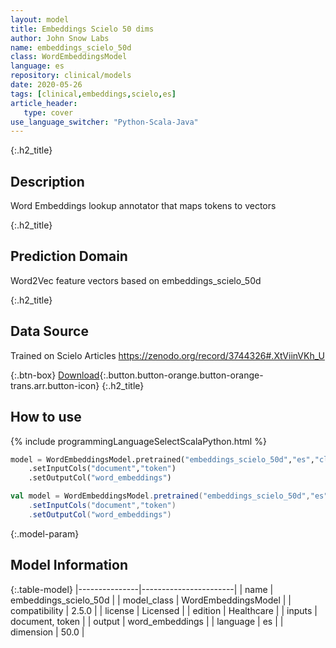 ```yaml
---
layout: model
title: Embeddings Scielo 50 dims
author: John Snow Labs
name: embeddings_scielo_50d
class: WordEmbeddingsModel
language: es
repository: clinical/models
date: 2020-05-26
tags: [clinical,embeddings,scielo,es]
article_header:
   type: cover
use_language_switcher: "Python-Scala-Java"
---
```


{:.h2_title}
## Description
Word Embeddings lookup annotator that maps tokens to vectors


{:.h2_title}
## Prediction Domain
Word2Vec feature vectors based on embeddings_scielo_50d

{:.h2_title}
## Data Source
Trained on Scielo Articles
https://zenodo.org/record/3744326#.XtViinVKh_U

{:.btn-box}
[Download](https://s3.amazonaws.com/auxdata.johnsnowlabs.com/clinical/models/embeddings_scielo_50d_es_2.5.0_2.4_1590467114993.zip){:.button.button-orange.button-orange-trans.arr.button-icon}
{:.h2_title}
## How to use 
<div class="tabs-box" markdown="1">

{% include programmingLanguageSelectScalaPython.html %}

```python
model = WordEmbeddingsModel.pretrained("embeddings_scielo_50d","es","clinical/models")
	.setInputCols("document","token")
	.setOutputCol("word_embeddings")
```

```scala
val model = WordEmbeddingsModel.pretrained("embeddings_scielo_50d","es","clinical/models")
	.setInputCols("document","token")
	.setOutputCol("word_embeddings")
```
</div>



{:.model-param}
## Model Information

{:.table-model}
|---------------|-----------------------|
| name          | embeddings_scielo_50d |
| model_class   | WordEmbeddingsModel   |
| compatibility | 2.5.0                 |
| license       | Licensed              |
| edition       | Healthcare            |
| inputs        | document, token       |
| output        | word_embeddings       |
| language      | es                    |
| dimension     | 50.0                  |

